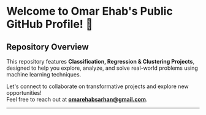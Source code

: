 # Welcome to Omar Ehab's Public GitHub Profile! 🎉

## Repository Overview  
This repository features **Classification, Regression & Clustering Projects**, designed to help you explore, analyze, and solve real-world problems using machine learning techniques.  

Let's connect to collaborate on transformative projects and explore new opportunities!  
Feel free to reach out at **omarehabsarhan@gmail.com**.  

---
